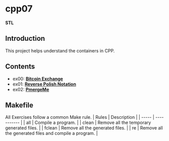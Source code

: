 # cpp07
**STL**

## Introduction
This project helps understand the containers in CPP.

## Contents
* ex00: **[Bitcoin Exchange](https://github.com/leebo155/Cpp/tree/master/cpp09/ex00)**
* ex01: **[Reverse Polish Notation](https://github.com/leebo155/Cpp/tree/master/cpp09/ex01)**
* ex02: **[PmergeMe](https://github.com/leebo155/Cpp/tree/master/cpp09/ex02)**

## Makefile
All Exercises follow a common Make rule.
| Rules | Description |
| ----- | ----------- |
| all | Compile a program. |
| clean | Remove all the temporary generated files. |
| fclean | Remove all the generated files. |
| re | Remove all the generated files and compile a program. |
